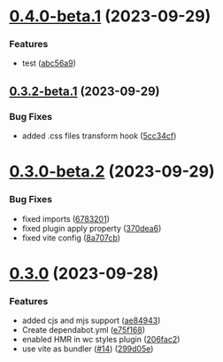 # [0.4.0-beta.1](https://github.com/pedroporto/vite-plugin-vue-wc-styles/compare/v0.3.2-beta.1...v0.4.0-beta.1) (2023-09-29)


### Features

* test ([abc56a9](https://github.com/pedroporto/vite-plugin-vue-wc-styles/commit/abc56a9840050531983baa462ab1a8e78a0b6a4e))

## [0.3.2-beta.1](https://github.com/pedroporto/vite-plugin-vue-wc-styles/compare/v0.3.1...v0.3.2-beta.1) (2023-09-29)


### Bug Fixes

* added .css files transform hook ([5cc34cf](https://github.com/pedroporto/vite-plugin-vue-wc-styles/commit/5cc34cfdd76284373b7d07ee1e271b59276714ed))

# [0.3.0-beta.2](https://github.com/pedroporto/vite-plugin-vue-wc-styles/compare/v0.3.0-beta.1...v0.3.0-beta.2) (2023-09-29)


### Bug Fixes

* fixed imports ([6783201](https://github.com/pedroporto/vite-plugin-vue-wc-styles/commit/678320109fd69d0b21efcfc0a636228144b428f5))
* fixed plugin apply property ([370dea6](https://github.com/pedroporto/vite-plugin-vue-wc-styles/commit/370dea624c0c3627a9a2e5cdffd3c30fb74d0373))
* fixed vite config ([8a707cb](https://github.com/pedroporto/vite-plugin-vue-wc-styles/commit/8a707cb1da052f98bcbc0d6291f35e2fa04e52c3))

# [0.3.0](https://github.com/pedroporto/vite-plugin-vue-wc-styles/compare/v0.2.2...v0.3.0) (2023-09-28)


### Features

* added cjs and mjs support ([ae84943](https://github.com/pedroporto/vite-plugin-vue-wc-styles/commit/ae84943718daf21d19292eb7abc77af680a2a001))
* Create dependabot.yml ([e75f168](https://github.com/pedroporto/vite-plugin-vue-wc-styles/commit/e75f168037d30542da88a8e0360a4085df8e94fc))
* enabled HMR in wc styles plugin ([206fac2](https://github.com/pedroporto/vite-plugin-vue-wc-styles/commit/206fac2e3c4e0c70e2792ceb3dfa38964711c872))
* use vite as bundler ([#14](https://github.com/pedroporto/vite-plugin-vue-wc-styles/issues/14)) ([299d05e](https://github.com/pedroporto/vite-plugin-vue-wc-styles/commit/299d05ebe95232de60096f47bd47714eb839c0da))
